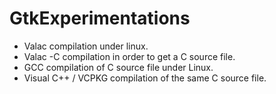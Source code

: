 # GtkExperimentations

- Valac compilation under linux.
- Valac -C compilation in order to get a C source file.
- GCC compilation of C source file under Linux.
- Visual C++ / VCPKG compilation  of the same C source file.
